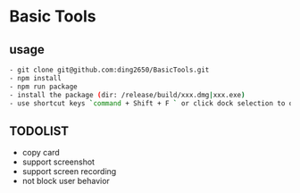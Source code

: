 # Basic Tools
## usage
```bash
- git clone git@github.com:ding2650/BasicTools.git
- npm install 
- npm run package 
- install the package (dir: /release/build/xxx.dmg|xxx.exe)
- use shortcut keys `command + Shift + F ` or click dock selection to open cliboard history
```
## TODOLIST
- copy card 
- support screenshot
- support screen recording
- not block user behavior 
